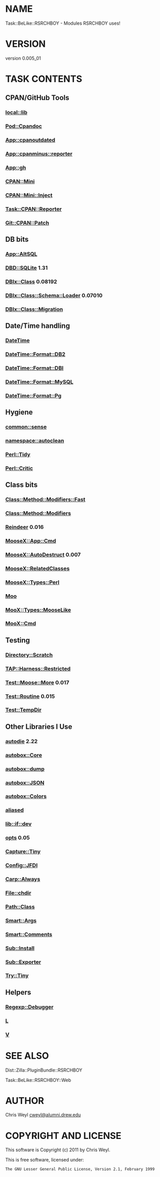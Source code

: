 # NAME

Task::BeLike::RSRCHBOY - Modules RSRCHBOY uses!

# VERSION

version 0.005\_01

# TASK CONTENTS

## CPAN/GitHub Tools

### [local::lib](https://metacpan.org/pod/local::lib)

### [Pod::Cpandoc](https://metacpan.org/pod/Pod::Cpandoc)

### [App::cpanoutdated](https://metacpan.org/pod/App::cpanoutdated)

### [App::cpanminus::reporter](https://metacpan.org/pod/App::cpanminus::reporter)

### [App::gh](https://metacpan.org/pod/App::gh)

### [CPAN::Mini](https://metacpan.org/pod/CPAN::Mini)

### [CPAN::Mini::Inject](https://metacpan.org/pod/CPAN::Mini::Inject)

### [Task::CPAN::Reporter](https://metacpan.org/pod/Task::CPAN::Reporter)

### [Git::CPAN::Patch](https://metacpan.org/pod/Git::CPAN::Patch)

## DB bits

### [App::AltSQL](https://metacpan.org/pod/App::AltSQL)

### [DBD::SQLite](https://metacpan.org/pod/DBD::SQLite) 1.31

### [DBIx::Class](https://metacpan.org/pod/DBIx::Class) 0.08192

### [DBIx::Class::Schema::Loader](https://metacpan.org/pod/DBIx::Class::Schema::Loader) 0.07010

### [DBIx::Class::Migration](https://metacpan.org/pod/DBIx::Class::Migration)

## Date/Time handling

### [DateTime](https://metacpan.org/pod/DateTime)

### [DateTime::Format::DB2](https://metacpan.org/pod/DateTime::Format::DB2)

### [DateTime::Format::DBI](https://metacpan.org/pod/DateTime::Format::DBI)

### [DateTime::Format::MySQL](https://metacpan.org/pod/DateTime::Format::MySQL)

### [DateTime::Format::Pg](https://metacpan.org/pod/DateTime::Format::Pg)

## Hygiene

### [common::sense](https://metacpan.org/pod/common::sense)

### [namespace::autoclean](https://metacpan.org/pod/namespace::autoclean)

### [Perl::Tidy](https://metacpan.org/pod/Perl::Tidy)

### [Perl::Critic](https://metacpan.org/pod/Perl::Critic)

## Class bits

### [Class::Method::Modifiers::Fast](https://metacpan.org/pod/Class::Method::Modifiers::Fast)

### [Class::Method::Modifiers](https://metacpan.org/pod/Class::Method::Modifiers)

### [Reindeer](https://metacpan.org/pod/Reindeer) 0.016

### [MooseX::App::Cmd](https://metacpan.org/pod/MooseX::App::Cmd)

### [MooseX::AutoDestruct](https://metacpan.org/pod/MooseX::AutoDestruct) 0.007

### [MooseX::RelatedClasses](https://metacpan.org/pod/MooseX::RelatedClasses)

### [MooseX::Types::Perl](https://metacpan.org/pod/MooseX::Types::Perl)

### [Moo](https://metacpan.org/pod/Moo)

### [MooX::Types::MooseLike](https://metacpan.org/pod/MooX::Types::MooseLike)

### [MooX::Cmd](https://metacpan.org/pod/MooX::Cmd)

## Testing

### [Directory::Scratch](https://metacpan.org/pod/Directory::Scratch)

### [TAP::Harness::Restricted](https://metacpan.org/pod/TAP::Harness::Restricted)

### [Test::Moose::More](https://metacpan.org/pod/Test::Moose::More) 0.017

### [Test::Routine](https://metacpan.org/pod/Test::Routine) 0.015

### [Test::TempDir](https://metacpan.org/pod/Test::TempDir)

## Other Libraries I Use

### [autodie](https://metacpan.org/pod/autodie) 2.22

### [autobox::Core](https://metacpan.org/pod/autobox::Core)

### [autobox::dump](https://metacpan.org/pod/autobox::dump)

### [autobox::JSON](https://metacpan.org/pod/autobox::JSON)

### [autobox::Colors](https://metacpan.org/pod/autobox::Colors)

### [aliased](https://metacpan.org/pod/aliased)

### [lib::if::dev](https://metacpan.org/pod/lib::if::dev)

### [opts](https://metacpan.org/pod/opts) 0.05

### [Capture::Tiny](https://metacpan.org/pod/Capture::Tiny)

### [Config::JFDI](https://metacpan.org/pod/Config::JFDI)

### [Carp::Always](https://metacpan.org/pod/Carp::Always)

### [File::chdir](https://metacpan.org/pod/File::chdir)

### [Path::Class](https://metacpan.org/pod/Path::Class)

### [Smart::Args](https://metacpan.org/pod/Smart::Args)

### [Smart::Comments](https://metacpan.org/pod/Smart::Comments)

### [Sub::Install](https://metacpan.org/pod/Sub::Install)

### [Sub::Exporter](https://metacpan.org/pod/Sub::Exporter)

### [Try::Tiny](https://metacpan.org/pod/Try::Tiny)

## Helpers

### [Regexp::Debugger](https://metacpan.org/pod/Regexp::Debugger)

### [L](https://metacpan.org/pod/L)

### [V](https://metacpan.org/pod/V)

# SEE ALSO

Dist::Zilla::PluginBundle::RSRCHBOY

Task::BeLike::RSRCHBOY::Web

# AUTHOR

Chris Weyl <cweyl@alumni.drew.edu>

# COPYRIGHT AND LICENSE

This software is Copyright (c) 2011 by Chris Weyl.

This is free software, licensed under:

    The GNU Lesser General Public License, Version 2.1, February 1999
